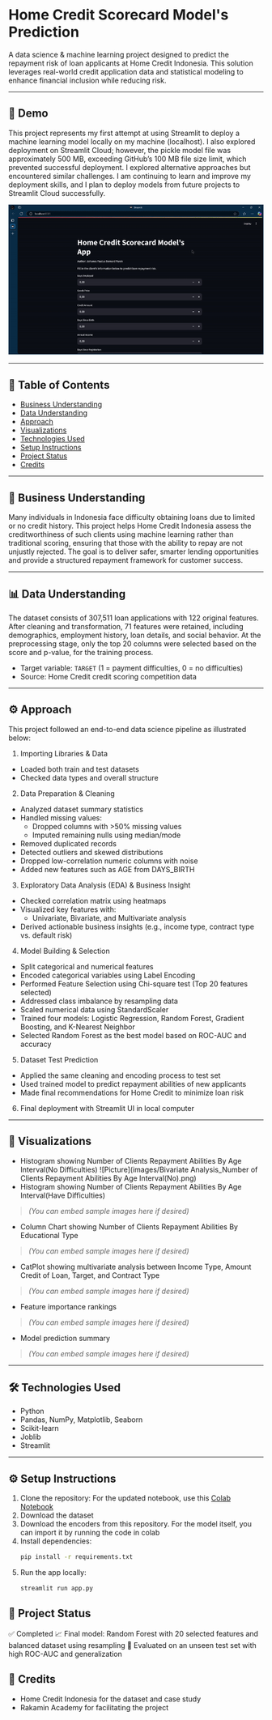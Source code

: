 # Home Credit Scorecard Model's Prediction

A data science & machine learning project designed to predict the repayment risk of loan applicants at Home Credit Indonesia. This solution leverages real-world credit application data and statistical modeling to enhance financial inclusion while reducing risk.

---

## 🚀 Demo
This project represents my first attempt at using Streamlit to deploy a machine learning model locally on my machine (localhost). I also explored deployment on Streamlit Cloud; however, the pickle model file was approximately 500 MB, exceeding GitHub’s 100 MB file size limit, which prevented successful deployment. I explored alternative approaches but encountered similar challenges. I am continuing to learn and improve my deployment skills, and I plan to deploy models from future projects to Streamlit Cloud successfully.

<p align="left">
  <img src="demo-app.gif" alt="Demo Video" />
</p>

---

## 📑 Table of Contents
- [Business Understanding](#-business-understanding)
- [Data Understanding](#-data-understanding)
- [Approach](#-approach)
- [Visualizations](#-visualizations)
- [Technologies Used](#-technologies-used)
- [Setup Instructions](#-setup-instructions)
- [Project Status](#-project-status)
- [Credits](#-credits)

---

## 🧠 Business Understanding

Many individuals in Indonesia face difficulty obtaining loans due to limited or no credit history. This project helps Home Credit Indonesia assess the creditworthiness of such clients using machine learning rather than traditional scoring, ensuring that those with the ability to repay are not unjustly rejected. The goal is to deliver safer, smarter lending opportunities and provide a structured repayment framework for customer success.

---

## 📊 Data Understanding

The dataset consists of 307,511 loan applications with 122 original features. After cleaning and transformation, 71 features were retained, including demographics, employment history, loan details, and social behavior. At the preprocessing stage, only the top 20 columns were selected based on the score and p-value, for the training process.

- Target variable: `TARGET` (1 = payment difficulties, 0 = no difficulties)
- Source: Home Credit credit scoring competition data

---

## ⚙️ Approach

This project followed an end-to-end data science pipeline as illustrated below:

1. Importing Libraries & Data
- Loaded both train and test datasets
- Checked data types and overall structure

2. Data Preparation & Cleaning
- Analyzed dataset summary statistics
- Handled missing values:
  - Dropped columns with >50% missing values
  - Imputed remaining nulls using median/mode
- Removed duplicated records
- Detected outliers and skewed distributions
- Dropped low-correlation numeric columns with noise
- Added new features such as AGE from DAYS_BIRTH

3. Exploratory Data Analysis (EDA) & Business Insight
- Checked correlation matrix using heatmaps
- Visualized key features with:
  - Univariate, Bivariate, and Multivariate analysis
- Derived actionable business insights (e.g., income type, contract type vs. default risk)

4. Model Building & Selection
- Split categorical and numerical features
- Encoded categorical variables using Label Encoding
- Performed Feature Selection using Chi-square test (Top 20 features selected)
- Addressed class imbalance by resampling data
- Scaled numerical data using StandardScaler
- Trained four models: Logistic Regression, Random Forest, Gradient Boosting, and K-Nearest Neighbor
- Selected Random Forest as the best model based on ROC-AUC and accuracy

5. Dataset Test Prediction
- Applied the same cleaning and encoding process to test set
- Used trained model to predict repayment abilities of new applicants
- Made final recommendations for Home Credit to minimize loan risk

6. Final deployment with Streamlit UI in local computer

---

## 📸 Visualizations

- Histogram showing Number of Clients Repayment Abilities By Age Interval(No Difficulties)
![Picture](images/Bivariate Analysis_Number of Clients Repayment Abilities By Age Interval(No).png)
- Histogram showing Number of Clients Repayment Abilities By Age Interval(Have Difficulties)
> *(You can embed sample images here if desired)*
- Column Chart showing Number of Clients Repayment Abilities By Educational Type
> *(You can embed sample images here if desired)*
- CatPlot showing multivariate analysis between Income Type, Amount Credit of Loan, Target, and Contract Type
> *(You can embed sample images here if desired)*
- Feature importance rankings
> *(You can embed sample images here if desired)*
- Model prediction summary
> *(You can embed sample images here if desired)*

---

## 🛠 Technologies Used

- Python
- Pandas, NumPy, Matplotlib, Seaborn
- Scikit-learn
- Joblib
- Streamlit
---

## ⚙️ Setup Instructions

1. Clone the repository:
     For the updated notebook, use this [Colab Notebook](https://colab.research.google.com/drive/19q-9IvkgemOsgGdQFgpDMoDtr9ritpkB?usp=sharing)
2. Download the dataset
3. Download the encoders from this repository. For the model itself, you can import it by running the code in colab
4. Install dependencies:
   ```bash
   pip install -r requirements.txt
5. Run the app locally:
   ```bash
   streamlit run app.py

## 📌 Project Status
✅ Completed
📈 Final model: Random Forest with 20 selected features and balanced dataset using resampling
🧪 Evaluated on an unseen test set with high ROC-AUC and generalization

## 💯 Credits
- Home Credit Indonesia for the dataset and case study
- Rakamin Academy for facilitating the project
